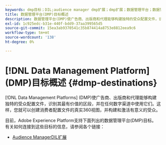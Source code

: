 ```yaml
---
keywords: dmp目标；DIL;audience manager dmp扩展；dmp扩展；数据管理平台；数据管理平台目标
title: 数据管理平台(DMP)目标概述
description: 数据管理平台(DMP)使广告商、出版商和代理能够构建独特的受众配置文件，识别其最有价值的区段，并在任何数字渠道中使用它们。 这样，您就可以创建消费者配置文件的真实360视图，并构建和激活有意义的受众。
exl-id: 1c925edc-b31e-440f-bdd9-37aa399565d5
source-git-commit: 15ea3ab9370541c35b874414a8753e8812eea9c6
workflow-type: tm+mt
source-wordcount: '138'
ht-degree: 0%

---
```


# [!DNL Data Management Platform] (DMP)目标概述 {#dmp-destinations}

[!DNL Data Management Platforms] (DMP)使广告商、出版商和代理能够构建独特的受众配置文件，识别其最有价值的区段，并在任何数字渠道中使用它们。这样，您就可以创建消费者配置文件的真实360视图，并构建和激活有意义的受众。

目前，Adobe Experience Platform支持下面列出的数据管理平台(DMP)目标。 有关如何连接到这些目标的信息，请参阅各个链接：

* [Audience ManagerDIL扩展](aam-dil-extension.md)

